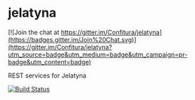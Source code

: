 jelatyna
========

[![Join the chat at https://gitter.im/Confitura/jelatyna](https://badges.gitter.im/Join%20Chat.svg)](https://gitter.im/Confitura/jelatyna?utm_source=badge&utm_medium=badge&utm_campaign=pr-badge&utm_content=badge)

REST services for Jelatyna

[![Build Status](https://travis-ci.org/Confitura/jelatyna.svg?branch=master)](https://travis-ci.org/Confitura/jelatyna)
